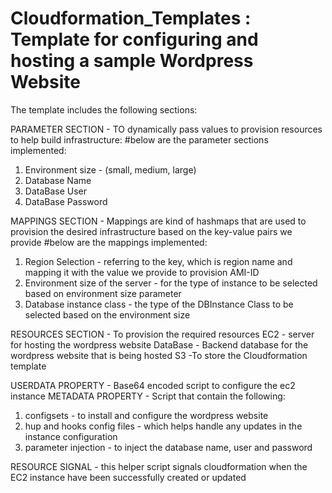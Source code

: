 # Cloudformation_Templates : Template for configuring and hosting a sample Wordpress Website 
The template includes the following sections:

PARAMETER SECTION - TO dynamically pass values to provision resources to help build infrastructure:
#below are the parameter sections implemented:
1. Environment size -  (small, medium, large)
2. Database Name
3. DataBase User
4. DataBase Password

MAPPINGS SECTION - Mappings are kind of hashmaps that are used to provision the desired infrastructure based on the key-value pairs we provide
#below are the mappings implemented:
1. Region Selection - referring to the key, which is region name and mapping it with the value we provide to provision AMI-ID 
2. Environment size of the server - for the type of instance to be selected based on environment size parameter 
3. Database instance class - the type of the DBInstance Class to be selected based on the environment size

RESOURCES SECTION - To provision the required resources 
EC2 - server for hosting the wordpress website
DataBase - Backend database for the wordpress website that is being hosted 
S3 -To store the Cloudformation template

USERDATA PROPERTY - Base64 encoded script to configure the ec2 instance
METADATA PROPERTY - Script that contain the following:
1. configsets  - to install and configure the wordpress website 
2. hup and hooks config files - which helps handle any updates in the instance configuration
3. parameter injection - to inject the database name, user and password 

RESOURCE SIGNAL - this helper script signals cloudformation when the EC2 instance have been successfully created or updated
